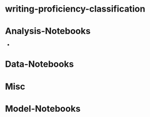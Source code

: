 # writing-proficiency-classification

# Analysis-Notebooks 
  - 

# Data-Notebooks

# Misc

# Model-Notebooks

